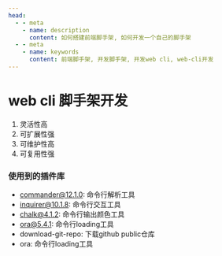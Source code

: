 ```yaml
---
head:
  - - meta
    - name: description
      content: 如何搭建前端脚手架, 如何开发一个自己的脚手架
  - - meta
    - name: keywords
      content: 前端脚手架, 开发脚手架, 开发web cli, web-cli开发
---
```


# web cli 脚手架开发

1. 灵活性高
2. 可扩展性强
3. 可维护性高
4. 可复用性强

### 使用到的插件库
- commander@12.1.0: 命令行解析工具
- inquirer@10.1.8: 命令行交互工具
- chalk@4.1.2: 命令行输出颜色工具
- ora@5.4.1: 命令行loading工具
- download-git-repo: 下载github public仓库
- ora: 命令行loading工具

